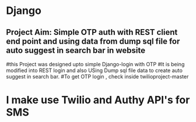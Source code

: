 # Django
Project Aim: Simple OTP auth with REST client end point and using data from dump sql file for auto suggest in search bar in website
-----------------------------------------------------------------------------------------------------------------------------------
#this Project was designed upto simple Django-login with OTP 
#It is being modified into REST login and also USing Dump sql file data to create auto suggest in search bar. 
#To get OTP login , check inside twilioproject-master
# I make use Twilio and Authy API's for SMS
